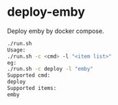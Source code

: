 # deploy-emby
Deploy emby by docker compose.

```bash
./run.sh 
Usage:
./run.sh -c <cmd> -l "<item list>"
eg:
./run.sh -c deploy -l "emby"
Supported cmd:
deploy
Supported items:
emby
```


